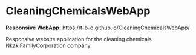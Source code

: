 # CleaningChemicalsWebApp

**Responsive WebApp:** https://t-b-o.github.io/CleaningChemicalsWebApp/

Responsive website application for the cleaning chemicals NkakiFamilyCorporation company
